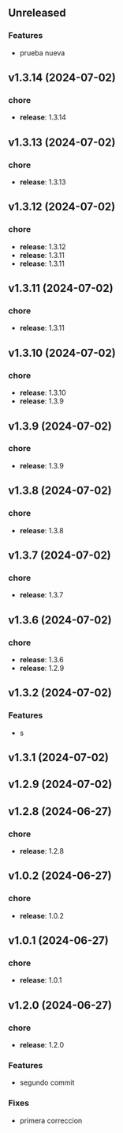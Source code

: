 ## Unreleased

### Features

- prueba nueva

## v1.3.14 (2024-07-02)

### chore

- **release**: 1.3.14

## v1.3.13 (2024-07-02)

### chore

- **release**: 1.3.13

## v1.3.12 (2024-07-02)

### chore

- **release**: 1.3.12
- **release**: 1.3.11
- **release**: 1.3.11

## v1.3.11 (2024-07-02)

### chore

- **release**: 1.3.11

## v1.3.10 (2024-07-02)

### chore

- **release**: 1.3.10
- **release**: 1.3.9

## v1.3.9 (2024-07-02)

### chore

- **release**: 1.3.9

## v1.3.8 (2024-07-02)

### chore

- **release**: 1.3.8

## v1.3.7 (2024-07-02)

### chore

- **release**: 1.3.7

## v1.3.6 (2024-07-02)

### chore

- **release**: 1.3.6
- **release**: 1.2.9

## v1.3.2 (2024-07-02)

### Features

- s

## v1.3.1 (2024-07-02)

## v1.2.9 (2024-07-02)

## v1.2.8 (2024-06-27)

### chore

- **release**: 1.2.8

## v1.0.2 (2024-06-27)

### chore

- **release**: 1.0.2

## v1.0.1 (2024-06-27)

### chore

- **release**: 1.0.1

## v1.2.0 (2024-06-27)

### chore

- **release**: 1.2.0

### Features

- segundo commit

### Fixes

- primera correccion
